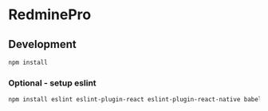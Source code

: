 # RedminePro

## Development

```sh
npm install
```

### Optional - setup eslint

```sh
npm install eslint eslint-plugin-react eslint-plugin-react-native babel-eslint
```
